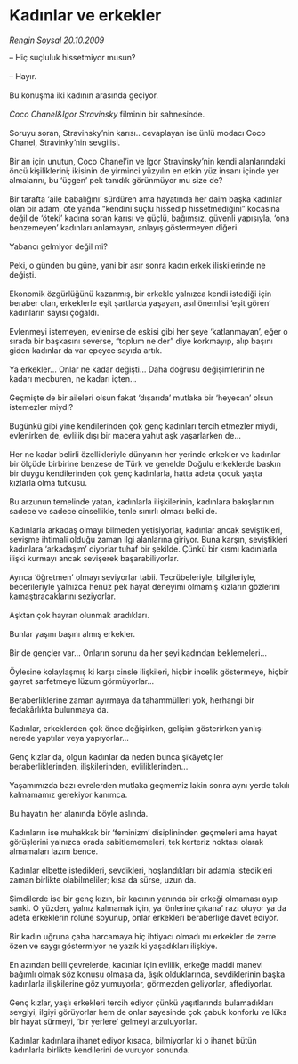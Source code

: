# Kadınlar ve erkekler

*Rengin Soysal 20.10.2009*

<div class="taraf_structure_2col_1zq">
<div class="margen_n">



 <p>– Hiç suçluluk hissetmiyor musun? <br/><br/>– Hayır. <br/><br/>Bu konuşma iki kadının arasında geçiyor.<i> <br/><br/>Coco Chanel&amp;Igor Stravinsky</i> filminin bir sahnesinde. <br/><br/>Soruyu soran, Stravinsky’nin karısı.. cevaplayan ise ünlü modacı Coco Chanel, Stravinky’nin sevgilisi. <br/><br/>Bir an için unutun, Coco Chanel’in ve Igor Stravinsky’nin kendi alanlarındaki öncü kişiliklerini; ikisinin de yirminci yüzyılın en etkin yüz insanı içinde yer almalarını, bu ‘üçgen’ pek tanıdık görünmüyor mu size de? <br/><br/>Bir tarafta ‘aile babalığını’ sürdüren ama hayatında her daim başka kadınlar olan bir adam, öte yanda “kendini suçlu hissedip hissetmediğini” kocasına değil de ‘öteki’ kadına soran karısı ve güçlü, bağımsız, güvenli yapısıyla, ‘ona benzemeyen’ kadınları anlamayan, anlayış göstermeyen diğeri. <br/><br/>Yabancı gelmiyor değil mi? <br/><br/>Peki, o günden bu güne, yani bir asır sonra kadın erkek ilişkilerinde ne değişti. <br/><br/>Ekonomik özgürlüğünü kazanmış, bir erkekle yalnızca kendi istediği için beraber olan, erkeklerle eşit şartlarda yaşayan, asıl önemlisi ‘eşit gören’ kadınların sayısı çoğaldı. <br/><br/>Evlenmeyi istemeyen, evlenirse de eskisi gibi her şeye ‘katlanmayan’, eğer o sırada bir başkasını severse, “toplum ne der” diye korkmayıp, alıp başını giden kadınlar da var epeyce sayıda artık. <br/><br/>Ya erkekler... Onlar ne kadar değişti... Daha doğrusu değişimlerinin ne kadarı mecburen, ne kadarı içten... <br/><br/>Geçmişte de bir aileleri olsun fakat ‘dışarıda’ mutlaka bir ‘heyecan’ olsun istemezler miydi? <br/><br/>Bugünkü gibi yine kendilerinden çok genç kadınları tercih etmezler miydi, evlenirken de, evlilik dışı bir macera yahut aşk yaşarlarken de... <br/><br/>Her ne kadar belirli özellikleriyle dünyanın her yerinde erkekler ve kadınlar bir ölçüde birbirine benzese de Türk ve genelde Doğulu erkeklerde baskın bir duygu kendilerinden çok genç kadınlarla, hatta adeta çocuk yaşta kızlarla olma tutkusu. <br/><br/>Bu arzunun temelinde yatan, kadınlarla ilişkilerinin, kadınlara bakışlarının sadece ve sadece cinsellikle, tenle sınırlı olması belki de. <br/><br/>Kadınlarla arkadaş olmayı bilmeden yetişiyorlar, kadınlar ancak seviştikleri, sevişme ihtimali olduğu zaman ilgi alanlarına giriyor. Buna karşın, seviştikleri kadınlara ‘arkadaşım’ diyorlar tuhaf bir şekilde. Çünkü bir kısmı kadınlarla ilişki kurmayı ancak sevişerek başarabiliyorlar. <br/><br/>Ayrıca ‘öğretmen’ olmayı seviyorlar tabii. Tecrübeleriyle, bilgileriyle, becerileriyle yalnızca henüz pek hayat deneyimi olmamış kızların gözlerini kamaştıracaklarını seziyorlar. <br/><br/>Aşktan çok hayran olunmak aradıkları. <br/><br/>Bunlar yaşını başını almış erkekler. <br/><br/>Bir de gençler var... Onların sorunu da her şeyi kadından beklemeleri... <br/><br/>Öylesine kolaylaşmış ki karşı cinsle ilişkileri, hiçbir incelik göstermeye, hiçbir gayret sarfetmeye lüzum görmüyorlar...<br/><br/>Beraberliklerine zaman ayırmaya da tahammülleri yok, herhangi bir fedakârlıkta bulunmaya da. <br/><br/>Kadınlar, erkeklerden çok önce değişirken, gelişim gösterirken yanlışı nerede yaptılar veya yapıyorlar... <br/><br/>Genç kızlar da, olgun kadınlar da neden bunca şikâyetçiler beraberliklerinden, ilişkilerinden, evliliklerinden... <br/><br/>Yaşamımızda bazı evrelerden mutlaka geçmemiz lakin sonra aynı yerde takılı kalmamamız gerekiyor kanımca. <br/><br/>Bu hayatın her alanında böyle aslında. <br/><br/>Kadınların ise muhakkak bir ‘feminizm’ disiplininden geçmeleri ama hayat görüşlerini yalnızca orada sabitlememeleri, tek kerteriz noktası olarak almamaları lazım bence. <br/><br/>Kadınlar elbette istedikleri, sevdikleri, hoşlandıkları bir adamla istedikleri zaman birlikte olabilmeliler; kısa da sürse, uzun da. <br/><br/>Şimdilerde ise bir genç kızın, bir kadının yanında bir erkeği olmaması ayıp sanki. O yüzden, yalnız kalmamak için, ya ‘önlerine çıkana’ razı oluyor ya da adeta erkeklerin rolüne soyunup, onlar erkekleri beraberliğe davet ediyor. <br/><br/>Bir kadın uğruna çaba harcamaya hiç ihtiyacı olmadı mı erkekler de zerre özen ve saygı göstermiyor ne yazık ki yaşadıkları ilişkiye. <br/><br/>En azından belli çevrelerde, kadınlar için evlilik, erkeğe maddi manevi bağımlı olmak söz konusu olmasa da, âşık olduklarında, sevdiklerinin başka kadınlarla ilişkilerine göz yumuyorlar, görmezden geliyorlar, affediyorlar. <br/><br/>Genç kızlar, yaşlı erkekleri tercih ediyor çünkü yaşıtlarında bulamadıkları sevgiyi, ilgiyi görüyorlar hem de onlar sayesinde çok çabuk konforlu ve lüks bir hayat sürmeyi, ‘bir yerlere’ gelmeyi arzuluyorlar. <br/><br/>Kadınlar kadınlara ihanet ediyor kısaca, bilmiyorlar ki o ihanet bütün kadınlarla birlikte kendilerini de vuruyor sonunda.</p>
<br/>
<br/>
<br/>



<br/>


<div id="taraf_not">
</div>

</div>


</div>
